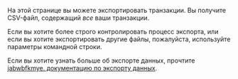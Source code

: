 На этой странице вы можете экспортировать транзакции. Вы получите CSV-файл, содержащий *все* ваши транзакции.

Если вы хотите более строго контролировать процесс экспорта, или если вы хотите экспортировать другие файлы, пожалуйста, используйте параметры командной строки.

Если вы хотите узнать больше об экспорте данных, прочтите [jabwbfkmye. документацию по экспорту данных](https://docs.firefly-iii.org/exporting-data/export).